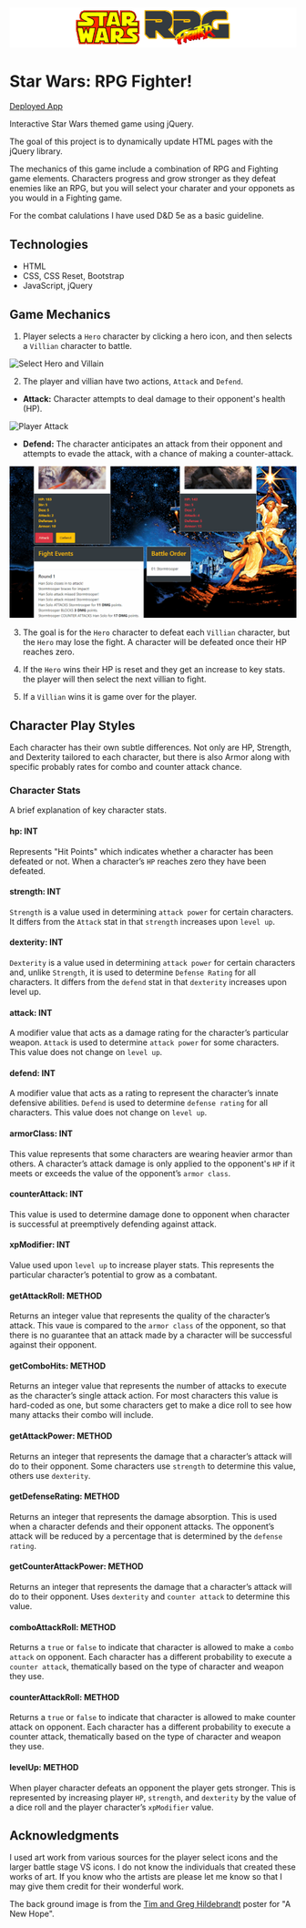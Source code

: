 
![logo](/documentation/logo.png)

# Star Wars: RPG Fighter!

[Deployed App](https://ryverine.github.io/StarWarsRPGFighter/)

Interactive Star Wars themed game using jQuery.

The goal of this project is to dynamically update HTML pages with the jQuery library.

The mechanics of this game include a combination of RPG and Fighting game elements. Characters progress and grow stronger as they defeat enemies like an RPG, but you will select your charater and your opponets as you would in a Fighting game.

For the combat calulations I have used D&D 5e as a basic guideline.

## Technologies

 * HTML
 * CSS, CSS Reset, Bootstrap
 * JavaScript, jQuery

## Game Mechanics 

1. Player selects a `Hero` character by clicking a hero icon, and then selects a `Villian` character to battle.

![Select Hero and Villain](/documentation/villain_select.gif)

2. The player and villian have two actions, `Attack` and `Defend`.

  * __Attack:__ Character attempts to deal damage to their opponent's health (HP).

![Player Attack](/documentation/player_attack.gif)

  * __Defend:__ The character anticipates an attack from their opponent and attempts to evade the attack, with a chance of making a counter-attack.

  ![Player Defend](/documentation/player_defend.gif)

3. The goal is for the `Hero` character to defeat each `Villian` character, but the `Hero` may lose the fight. A character will be defeated once their HP reaches zero.

4. If the `Hero` wins their HP is reset and they get an increase to key stats. the player will then select the next villian to fight.

5. If a `Villian` wins it is game over for the player.

## Character Play Styles

Each character has their own subtle differences. Not only are HP, Strength, and Dexterity tailored to each character, but there is also Armor along with specific probably rates for combo and counter attack chance.

### Character Stats

A brief explanation of key character stats.

#### hp: INT

Represents "Hit Points" which indicates whether a character has been defeated or not. When a character’s `HP` reaches zero they have been defeated.

#### strength: INT

`Strength` is a value used in determining `attack power` for certain characters. It differs from the `Attack` stat in that `strength` increases upon `level up`.

#### dexterity: INT

`Dexterity` is a value used in determining `attack power` for certain characters and, unlike `Strength`, it is used to  determine `Defense Rating` for all characters. It differs from the `defend` stat in that `dexterity` increases upon level up.

#### attack: INT

A modifier value that acts as a damage rating for the character’s particular weapon. `Attack` is used to determine `attack power` for some characters. This value does not change on `level up`.

#### defend: INT

A modifier value that acts as a rating to represent the character’s innate defensive abilities. `Defend` is used to determine `defense rating` for all characters. This value does not change on `level up`.

#### armorClass: INT

This value represents that some characters are wearing heavier armor than others. A character’s attack damage is only applied to the opponent's `HP` if it meets or exceeds the value of the opponent’s `armor class`.

#### counterAttack: INT

This value is used to determine damage done to opponent when character is successful at preemptively defending against attack. 

#### xpModifier: INT

Value used upon `level up` to increase player stats. This represents the particular character’s potential to grow as a combatant.

#### getAttackRoll: METHOD

Returns an integer value that represents the quality of the character’s attack. This vaue is compared to the `armor class` of the opponent, so that there is no guarantee that an attack made by a character will be successful against their opponent.

#### getComboHits: METHOD

Returns an integer value that represents the number of attacks to execute as the character’s single attack action. For most characters this value is hard-coded as one, but some characters get to make a dice roll to see how many attacks their combo will include.

#### getAttackPower: METHOD

Returns an integer that represents the damage that a character’s attack will do to their opponent. Some characters use `strength` to determine this value, others use `dexterity`.

#### getDefenseRating: METHOD

Returns an integer that represents the damage absorption. This is used when a character defends and their opponent attacks. The opponent’s attack will be reduced by a percentage that is determined by the `defense rating`.

#### getCounterAttackPower: METHOD

Returns an integer that represents the damage that a character’s attack will do to their opponent. Uses `dexterity` and `counter attack` to determine this value.

#### comboAttackRoll: METHOD

Returns a `true` or `false` to indicate that character is allowed to make a `combo attack` on opponent. Each character has a different probability to execute a `counter attack`, thematically based on the type of character and weapon they use.

#### counterAttackRoll: METHOD

Returns a `true` or `false` to indicate that character is allowed to make counter attack on opponent. Each character has a different probability to execute a counter attack, thematically based on the type of character and weapon they use.

#### levelUp: METHOD

When player character defeats an opponent the player gets stronger. This is represented by increasing player `HP`, `strength`, and `dexterity` by the value of a dice roll and the player character’s `xpModifier` value.

## Acknowledgments

I used art work from various sources for the player select icons and the larger battle stage VS icons. I do not know the individuals that created these works of art. If you know who the artists are please let me know so that I may give them credit for their wonderful work.

The back ground image is from the [Tim and Greg Hildebrandt](http://www.brothershildebrandt.com/) poster for "A New Hope".






